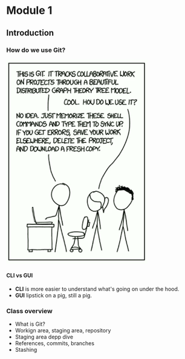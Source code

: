 # Module 1

## Introduction
### How do we use Git? 
![How don't use Git!](https://github.com/Unosquare-CoE-JavaScript/miguel-juarez-coria/blob/main/git-in-depth/assets/images/how-you-dont-use%20git.png "How don't use Git")

#### CLI vs GUI
* **CLI** is more easier to understand what's going on under the hood.
* __GUI__ lipstick on a pig, still a pig.

### Class overview
- What is Git?
- Workign area, staging area, repository
- Staging area depp dive
- References, commits, branches
- Stashing
